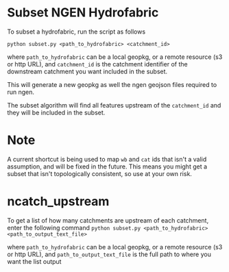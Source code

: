 # Subset NGEN Hydrofabric
To subset a hydrofabric, run the script as follows

`python subset.py <path_to_hydrofabric> <catchment_id>`

where `path_to_hydrofabric` can be a local geopkg, or a remote resource (s3 or http URL),
and `catchment_id` is the catchment identifier of the downstream catchment you want included in the subset.

This will generate a new geopkg as well the ngen geojson files required to run ngen.

The subset algorithm will find all features upstream of the `catchment_id` and they will be included in the subset.

# Note
A current shortcut is being used to map `wb` and `cat` ids that isn't a valid assumption, and will be fixed in the future.
This means you might get a subset that isn't topologically consistent, so use at your own risk.

# ncatch_upstream
To get a list of how many catchments are upstream of each catchment, enter the following command
`python subset.py <path_to_hydrofabric> <path_to_output_text_file>`

where `path_to_hydrofabric` can be a local geopkg, or a remote resource (s3 or http URL),
and `path_to_output_text_file` is the full path to where you want the list output